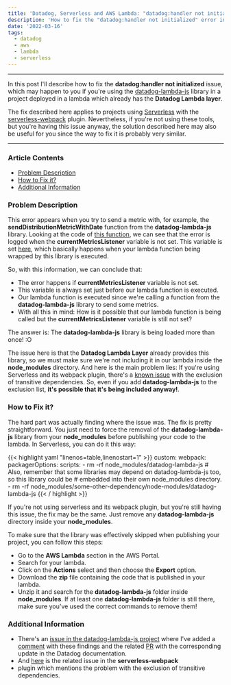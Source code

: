 ```yaml
---
title: 'Datadog, Serverless and AWS Lambda: "datadog:handler not initialized" issue'
description: 'How to fix the "datadog:handler not initialized" error in aws lambda when using the datadog-lambda-js component'
date: '2022-03-16'
tags:
  - datadog
  - aws
  - lambda
  - serverless
---
```

  
---

In this post I'll describe how to fix the **datadog:handler not initialized** issue, which may happen to you if you're using the 
[datadog-lambda-js](https://github.com/DataDog/datadog-lambda-js) library in a project deployed in a lambda which already
has the **Datadog Lambda layer**. 

The fix described here applies to projects using [Serverless](https://github.com/serverless/serverless)
with the [serverless-webpack](https://github.com/serverless-heaven/serverless-webpack) plugin. Nevertheless, if you're not using
these tools, but you're having this issue anyway, the solution described here may also be useful for you since the way to fix it
is probably very similar.

---

### Article Contents

* [Problem Description](#problem-description)
* [How to Fix it?](#how-to-fix-it)
* [Additional Information]()


### Problem Description

This error appears when you try to send a metric with, for example, the **sendDistributionMetricWithDate** function from the **datadog-lambda-js** library. Looking at 
the code of [this function](https://github.com/DataDog/datadog-lambda-js/blob/35580a1efb714e25b5c7db1310efeee3132fc6e3/src/index.ts#L181), 
we can see that the error is logged when the **currentMetricsListener** variable is not set. This variable is set [here](https://github.com/DataDog/datadog-lambda-js/blob/35580a1efb714e25b5c7db1310efeee3132fc6e3/src/index.ts#L115), which basically happens when 
your lambda function being wrapped by this library is executed.

So, with this information, we can conclude that:

* The error happens if **currentMetricsListener** variable is not set.
* This variable is always set just before our lambda function is executed.
* Our lambda function is executed since we're calling a function from the **datadog-lambda-js** library to send some metrics.
* With all this in mind: How is it possible that our lambda function is being called but the **currentMetricsListener** variable is still not set?

The answer is: The **datadog-lambda-js** library is being loaded more than once! :O

The issue here is that the **Datadog Lambda Layer** already provides this library, so we must make sure we're not including it in our lambda inside the
**node_modules** directory. And here is the main problem lies: If you're using Serverless and its webpack plugin, there's a [known issue](https://github.com/serverless-heaven/serverless-webpack/issues/306) 
with the exclusion of transitive dependencies. So, even if you add **datadog-lambda-js** to the exclusion list, **it's possible that
it's being included anyway!**.


### How to Fix it?

The hard part was actually finding where the issue was. The fix is pretty straightforward. You just need to force the removal
of the **datadog-lambda-js** library from your **node_modules** before publishing your code to the lambda. In Serverless, you
can do it this way:

{{< highlight yaml "linenos=table,linenostart=1" >}}
custom:
  webpack:
    packagerOptions:
      scripts:
        - rm -rf node_modules/datadog-lambda-js
        # Also, remember that some libraries may depend on datadog-lambda-js too, so this library could be 
        # embedded into their own node_modules directory.
        - rm -rf node_modules/some-other-dependency/node-modules/datadog-lambda-js 
{{< / highlight >}}

If you're not using serverless and its webpack plugin, but you're still having this issue, the fix may be the same. Just 
remove any **datadog-lambda-js** directory inside your **node_modules**.

To make sure that the library was effectively skipped when publishing your project, you can follow this steps:

* Go to the **AWS Lambda** section in the AWS Portal.
* Search for your lambda.
* Click on the **Actions** select and then choose the **Export** option.
* Download the **zip** file containing the code that is published in your lambda.
* Unzip it and search for the **datadog-lambda-js** folder inside **node_modules**. If at least one **datadog-lambda-js** folder is still there, make sure you've used the correct commands to remove them!


### Additional Information

* There's an [issue in the datadog-lambda-js project](https://github.com/DataDog/datadog-lambda-js/issues/209) where I've added a [comment](https://github.com/DataDog/datadog-lambda-js/issues/209#issuecomment-1024746511) with these findings and the related [PR](https://github.com/DataDog/documentation/pull/12957) with the corresponding update in the Datadog documentation.
* And [here](https://github.com/serverless-heaven/serverless-webpack/issues/306) is the related issue in the **serverless-webpack** 
* plugin which mentions the problem with the exclusion of transitive dependencies.

